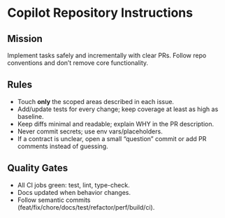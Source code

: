 # Copilot Repository Instructions

## Mission
Implement tasks safely and incrementally with clear PRs. Follow repo conventions and don’t remove core functionality.

## Rules
- Touch **only** the scoped areas described in each issue.
- Add/update tests for every change; keep coverage at least as high as baseline.
- Keep diffs minimal and readable; explain WHY in the PR description.
- Never commit secrets; use env vars/placeholders.
- If a contract is unclear, open a small “question” commit or add PR comments instead of guessing.

## Quality Gates
- All CI jobs green: test, lint, type-check.
- Docs updated when behavior changes.
- Follow semantic commits (feat/fix/chore/docs/test/refactor/perf/build/ci).
